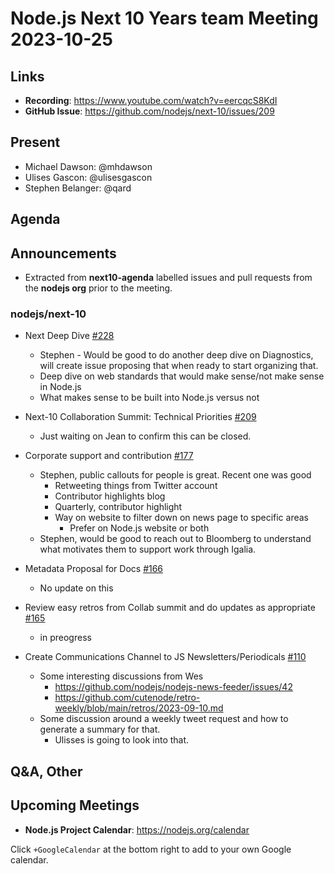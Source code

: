 # Node.js  Next 10 Years team Meeting 2023-10-25

## Links

* **Recording**:  <https://www.youtube.com/watch?v=eercqcS8KdI>
* **GitHub Issue**: <https://github.com/nodejs/next-10/issues/209>

## Present

* Michael Dawson: @mhdawson
* Ulises Gascon: @ulisesgascon
* Stephen Belanger: @qard

## Agenda

## Announcements

* Extracted from **next10-agenda** labelled issues and pull requests from the **nodejs org** prior to the meeting.

### nodejs/next-10

* Next Deep Dive [#228](https://github.com/nodejs/next-10/issues/228)
  * Stephen - Would be good to do another deep dive on Diagnostics, will create issue proposing
    that when ready to start organizing that.
  * Deep dive on web standards that would make sense/not make sense in Node.js
  * What makes sense to be built into Node.js versus not

* Next-10 Collaboration Summit: Technical Priorities [#209](https://github.com/nodejs/next-10/issues/209)
  * Just waiting on Jean to confirm this can be closed.

* Corporate support and contribution [#177](https://github.com/nodejs/next-10/issues/177)
  * Stephen, public callouts for people is great. Recent one was good
    * Retweeting things from Twitter account
    * Contributor highlights blog
    * Quarterly, contributor highlight
    * Way on website to filter down on news page to specific areas
      * Prefer on Node.js website  or both
  * Stephen, would be good to reach out to Bloomberg to understand what motivates them to
    support work through Igalia.

* Metadata Proposal for Docs [#166](https://github.com/nodejs/next-10/issues/166)
  * No update on this

* Review easy retros from Collab summit and do updates as appropriate [#165](https://github.com/nodejs/next-10/issues/165)
  * in preogress

* Create Communications Channel to JS Newsletters/Periodicals [#110](https://github.com/nodejs/next-10/issues/110)
  * Some interesting discussions from Wes
    * <https://github.com/nodejs/nodejs-news-feeder/issues/42>
    * <https://github.com/cutenode/retro-weekly/blob/main/retros/2023-09-10.md>
  * Some discussion around a weekly tweet request and how to generate a summary for that.
    * Ulisses is going to look into that.

## Q&A, Other

## Upcoming Meetings

* **Node.js Project Calendar**: <https://nodejs.org/calendar>

Click `+GoogleCalendar` at the bottom right to add to your own Google calendar.
